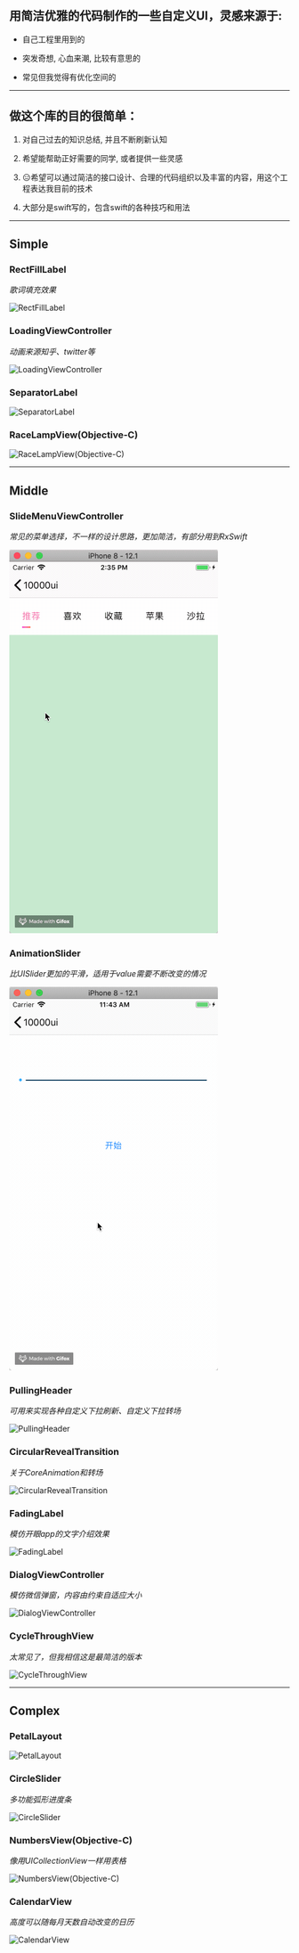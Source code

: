 ## 用简洁优雅的代码制作的一些自定义UI，灵感来源于:

* 自己工程里用到的

* 突发奇想, 心血来潮, 比较有意思的

* 常见但我觉得有优化空间的

---

## 做这个库的目的很简单：

1. 对自己过去的知识总结, 并且不断刷新认知

2. 希望能帮助正好需要的同学, 或者提供一些灵感

3. 😑希望可以通过简洁的接口设计、合理的代码组织以及丰富的内容，用这个工程表达我目前的技术

4. 大部分是swift写的，包含swift的各种技巧和用法

---

## Simple 
### RectFillLabel
*歌词填充效果*

![RectFillLabel](https://github.com/blurryssky/10000ui/blob/master/gifs/Simple/RectFillLabel.gif)

### LoadingViewController
*动画来源知乎、twitter等*

![LoadingViewController](https://github.com/blurryssky/10000ui-swift/blob/master/gifs/Simple/LoadingViewController.gif)

### SeparatorLabel
![SeparatorLabel](https://github.com/blurryssky/10000ui-swift/blob/master/gifs/Simple/SeparatorLabel.png)

### RaceLampView(Objective-C)
![RaceLampView(Objective-C)](https://github.com/blurryssky/10000ui-swift/blob/master/gifs/Simple/RaceLampView.gif)

---

## Middle 
### SlideMenuViewController
*常见的菜单选择，不一样的设计思路，更加简洁，有部分用到RxSwift*

![SlideMenuViewController](https://github.com/blurryssky/10000ui/blob/master/gifs/Middle/SlideMenuViewController.gif)
### AnimationSlider
*比UISlider更加的平滑，适用于value需要不断改变的情况*

![AnimationSlider](https://github.com/blurryssky/10000ui/blob/master/gifs/Middle/AnimationSlider.gif)
### PullingHeader
*可用来实现各种自定义下拉刷新、自定义下拉转场*

![PullingHeader](https://github.com/blurryssky/10000ui/blob/master/gifs/Middle/PullingHeader.gif)

### CircularRevealTransition
*关于CoreAnimation和转场*

![CircularRevealTransition](https://github.com/blurryssky/10000ui/blob/master/gifs/Middle/CircularRevealTransition.gif)

### FadingLabel
*模仿开眼app的文字介绍效果*

![FadingLabel](https://github.com/blurryssky/10000ui/blob/master/gifs/Middle/FadingLabel.gif)

### DialogViewController
*模仿微信弹窗，内容由约束自适应大小*

![DialogViewController](https://github.com/blurryssky/10000ui-swift/blob/master/gifs/Middle/DialogViewController.gif)

### CycleThroughView
*太常见了，但我相信这是最简洁的版本*

![CycleThroughView](https://github.com/blurryssky/10000ui-swift/blob/master/gifs/Middle/CycleThroughView.gif)

---

## Complex 
### PetalLayout
![PetalLayout](https://github.com/blurryssky/10000ui/blob/master/gifs/Complex/PetalLayout.gif)

### CircleSlider
*多功能弧形进度条*

![CircleSlider](https://github.com/blurryssky/10000ui-swift/blob/master/gifs/Complex/CircleSlider.gif)

### NumbersView(Objective-C)
*像用UICollectionView一样用表格*

![NumbersView(Objective-C)](https://github.com/blurryssky/10000ui-swift/blob/master/gifs/Complex/NumbersView.gif)

### CalendarView
*高度可以随每月天数自动改变的日历*

![CalendarView](https://github.com/blurryssky/10000ui-swift/blob/master/gifs/Complex/CalendarView.gif)
